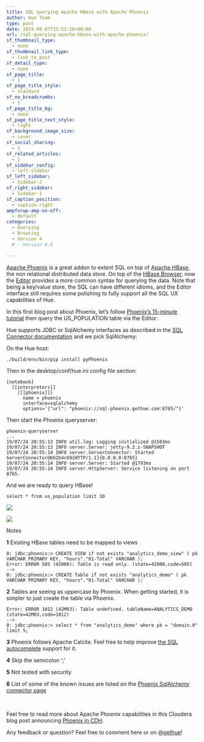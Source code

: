 ```yaml
---
title: SQL querying Apache HBase with Apache Phoenix
author: Hue Team
type: post
date: 2019-08-07T15:52:26+00:00
url: /sql-querying-apache-hbase-with-apache-phoenix/
sf_thumbnail_type:
  - none
sf_thumbnail_link_type:
  - link_to_post
sf_detail_type:
  - none
sf_page_title:
  - 1
sf_page_title_style:
  - standard
sf_no_breadcrumbs:
  - 1
sf_page_title_bg:
  - none
sf_page_title_text_style:
  - light
sf_background_image_size:
  - cover
sf_social_sharing:
  - 1
sf_related_articles:
  - 1
sf_sidebar_config:
  - left-sidebar
sf_left_sidebar:
  - Sidebar-2
sf_right_sidebar:
  - Sidebar-1
sf_caption_position:
  - caption-right
ampforwp-amp-on-off:
  - default
categories:
  - Querying
  - Browsing
  - Version 4
  # - Version 4.5

---
```

[Apache Phoenix][1] is a great addon to extent SQL on top of [Apache HBase][2], the non relational distributed data store. On top of the [HBase Browser][3], now the [Editor][4] provides a more common syntax for querying the data. Note that being a key/value store, the SQL can have different idioms, and the Editor interface still requires some polishing to fully support all the SQL UX capabilities of Hue.

In this first blog post about Phoenix, let&#8217;s follow [Phoenix&#8217;s 15-minute tutorial][5] then query the US_POPULATION table via the Editor:

Hue supports JDBC or SqlAlchemy interfaces as described in the [SQL Connector documentation][6] and we pick SqlAlchemy:

On the Hue host:

<pre><code class="bash">./build/env/bin/pip install pyPhoenix
</code></pre>

Then in the desktop/conf/hue.ini config file section:

<pre><code class="bash">[notebook]
  [[interpreters]]
    [[[phoenix]]]
      name = phoenix
      interface=sqlalchemy
      options='{"url": "phoenix://sql-phoenix.gethue.com:8765/"}'
</code></pre>

Then start the Phoenix queryserver:

<pre><code class="bash">phoenix-queryserver
...
19/07/24 20:55:13 INFO util.log: Logging initialized @1563ms
19/07/24 20:55:13 INFO server.Server: jetty-9.2.z-SNAPSHOT
19/07/24 20:55:14 INFO server.ServerConnector: Started ServerConnector@662b4c69{HTTP/1.1}{0.0.0.0:8765}
19/07/24 20:55:14 INFO server.Server: Started @1793ms
19/07/24 20:55:14 INFO server.HttpServer: Service listening on port 8765.
</code></pre>

And we are ready to query HBase!

<pre><code class="sql">select * from us_population limit 10</code></pre>

<a href="https://cdn.gethue.com/uploads/2019/07/editor_phoenix_select.png"><img src="https://cdn.gethue.com/uploads/2019/07/editor_phoenix_select.png" /></a>

<a href="https://cdn.gethue.com/uploads/2019/07/phonix_select_shell.png"><img src="https://cdn.gethue.com/uploads/2019/07/phonix_select_shell.png" /></a>

Notes

**1** Existing HBase tables need to be mapped to views

<pre><code class="bash">0: jdbc:phoenix:&gt; CREATE VIEW if not exists "analytics_demo_view" ( pk VARCHAR PRIMARY KEY, "hours"."01-Total" VARCHAR );
Error: ERROR 505 (42000): Table is read only. (state=42000,code=505)
--&gt;
0: jdbc:phoenix:&gt; CREATE Table if not exists "analytics_demo" ( pk VARCHAR PRIMARY KEY, "hours"."01-Total" VARCHAR );
</code></pre>

**2** Tables are seeing as uppercase by Phoenix. When getting started, it is simpler to just create the table via Phoenix.

<pre><code class="bash">Error: ERROR 1012 (42M03): Table undefined. tableName=ANALYTICS_DEMO (state=42M03,code=1012)
--&gt;
0: jdbc:phoenix:&gt; select * from "analytics_demo" where pk = "domain.0" limit 5;
</code></pre>

**3** Phoenix follows Apache Calcite. Feel free to help improve [the SQL autocomplete][9] support for it.

**4** Skip the semicolon &#8216;;&#8217;

**5** Not tested with security

**6** List of some of the known issues are listed on the [Phoenix SqlAlchemy connector page][10]

&nbsp;

Feel free to read more about Apache Phoenix capabilities in this Cloudera blog post announcing [Phoenix in CDH][11].

<div>
  Any feedback or question? Feel free to comment here or on <a href="https://twitter.com/gethue">@gethue</a>!
</div>

 [1]: https://phoenix.apache.org/
 [2]: https://hbase.apache.org/
 [3]: https://gethue.com/improved-hbase-cell-editor-history/
 [4]: https://gethue.com/sql-editor/
 [5]: https://phoenix.apache.org/Phoenix-in-15-minutes-or-less.html
 [6]: https://docs.gethue.com/latest/administrator/configuration/editor/#phoenix
 [7]: https://cdn.gethue.com/uploads/2019/07/editor_phoenix_select.png
 [8]: https://cdn.gethue.com/uploads/2019/07/phonix_select_shell.png
 [9]: https://docs.gethue.com/latest/developer/parsers/
 [10]: https://github.com/Pirionfr/pyPhoenix
 [11]: https://blog.cloudera.com/blog/2019/07/apache-phoenix-for-cdh/
